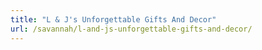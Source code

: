 ```yaml
---
title: "L & J's Unforgettable Gifts And Decor"
url: /savannah/l-and-js-unforgettable-gifts-and-decor/
---
```

